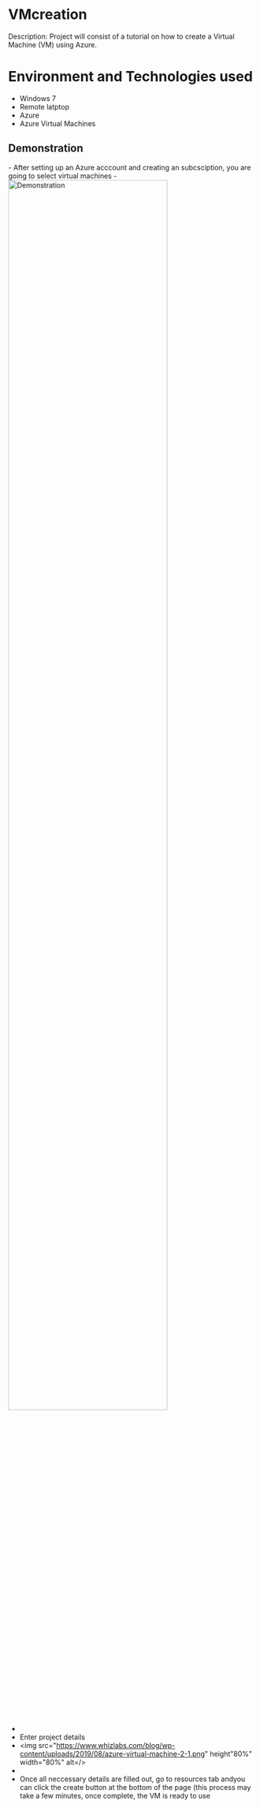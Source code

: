 # VMcreation
Description: Project will consist of a tutorial on how to create a Virtual Machine (VM) using Azure.

<h1> Environment and Technologies used </h1>

- Windows 7
- Remote latptop
- Azure
- Azure Virtual Machines

<h2> Demonstration</h2>
- After setting up an Azure acccount and creating an subcsciption, you are going to select virtual machines
- <img src="https://learn.microsoft.com/en-us/azure/virtual-machines/windows/media/quick-create-portal/portal-quick-start-9.png" height"80%" width="80%" alt="Demonstration"/>

-
-  Enter project details
-  <img src="https://www.whizlabs.com/blog/wp-content/uploads/2019/08/azure-virtual-machine-2-1.png" height"80%" width="80%" alt=/>
-  
-  Once all neccessary details are filled out, go to resources tab andyou can click the create button at the bottom of the page (this process may take a few minutes, once complete, the VM is ready to use




           


  
